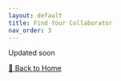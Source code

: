 ```yaml
---
layout: default
title: Find Your Collaborator
nav_order: 3
---
```


Updated soon




[🔄 Back to Home](index.md)
